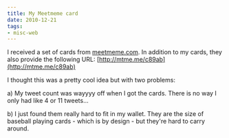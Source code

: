 ```yaml
---
title: My Meetmeme card
date: 2010-12-21
tags:
- misc-web
---
```

I received a set of cards from [meetmeme.com](http://meetmeme.com).  In addition to my cards, they also provide the following URL:
[http://mtme.me/c89ab](http://mtme.me/c89ab)

<!--more-->

I thought this was a pretty cool idea but with two problems:

a) My tweet count was wayyyy off when I got the cards.  There is no way I only had like 4 or 11 tweets...

b) I just found them really hard to fit in my wallet.  They are the size of baseball playing cards - which is by design - but they're hard to carry around.
